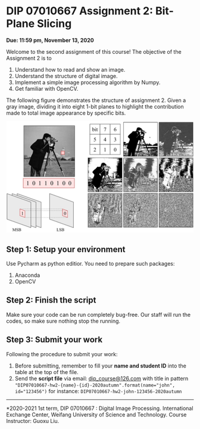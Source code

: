 # DIP 07010667 Assignment 2: Bit-Plane Slicing



**Due: 11:59 pm, November 13, 2020**



Welcome to the second assignment of this course! The objective of the Assignment 2 is to 

1. Understand how to read and show an image.
2. Understand the structure of digital image.
3. Implement a simple image processing algorithm by Numpy.
4. Get familiar with OpenCV.

The following figure demonstrates the structure of assignment 2. Given a gray image, dividing it into eight 1-bit planes to highlight the contribution made to total image appearance by specific bits.

![](pic1.jpg)



## Step 1: Setup your environment

Use Pycharm as python editior. You need to prepare such packages:

1. Anaconda
2. OpenCV



## Step 2: Finish the script

Make sure your code can be run completely bug-free. Our staff will run the codes, so make sure nothing stop the running.



## Step 3: Submit your work

Following the procedure to submit your work:

1. Before submitting, remember to fill your **name and student ID** into the table at the top of the file.
5. Send the **script file** via email: [dip_course@126.com](mailto:dip_course@126.com) with title in pattern `"DIP07010667-hw2-{name}-{id}-2020autumn".format(name="john", id="123456")` for instance: `DIP07010667-hw2-john-123456-2020autumn` 



------

*2020-2021 1st term, DIP 07010667 : Digital Image Processing. International Exchange Center, Weifang University of Science and Technology. Course Instructor: Guoxu Liu.